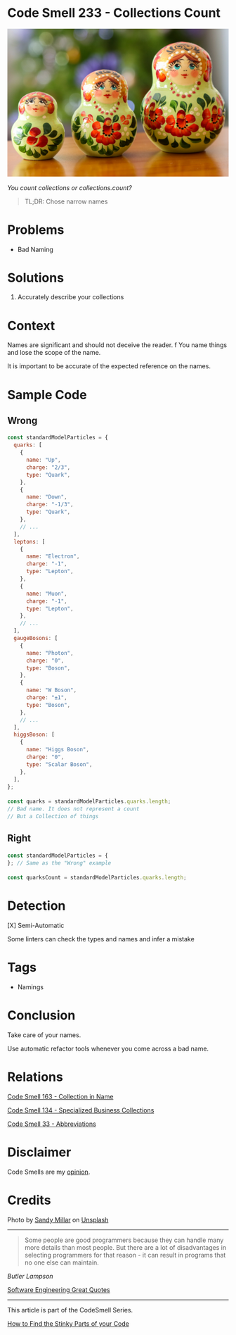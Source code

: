 # Code Smell 233 - Collections Count
            
![Code Smell 233 - Collections Count](Code%20Smell%20233%20-%20Collections%20Count.jpg)

*You count collections or collections.count?*

> TL;DR: Chose narrow names

# Problems

- Bad Naming

# Solutions

1. Accurately describe your collections

# Context

Names are significant and should not deceive the reader.
												f
You name things and lose the scope of the name. 

It is important to be accurate of the expected reference on the names.

# Sample Code

## Wrong

[Gist Url]: # (https://gist.github.com/mcsee/75e43eb48e025f1e41e65c1e7439c7b7)

```javascript
const standardModelParticles = {
  quarks: [
    {
      name: "Up",
      charge: "2/3",
      type: "Quark",
    },
    {
      name: "Down",
      charge: "-1/3",
      type: "Quark",
    },
    // ...
  ],
  leptons: [
    {
      name: "Electron",
      charge: "-1",
      type: "Lepton",
    },
    {
      name: "Muon",
      charge: "-1",
      type: "Lepton",
    },
    // ...
  ],
  gaugeBosons: [
    {
      name: "Photon",
      charge: "0",
      type: "Boson",
    },
    {
      name: "W Boson",
      charge: "±1",
      type: "Boson",
    },
    // ...
  ],
  higgsBoson: [
    {
      name: "Higgs Boson",
      charge: "0",
      type: "Scalar Boson",
    },
  ],
};
 
const quarks = standardModelParticles.quarks.length; 
// Bad name. It does not represent a count
// But a Collection of things
```

## Right

[Gist Url]: # (https://gist.github.com/mcsee/8b0d7ed980f656ff26f070e228fbc760)

```javascript
const standardModelParticles = {
}; // Same as the "Wrong" example
 
const quarksCount = standardModelParticles.quarks.length;
```

# Detection

[X] Semi-Automatic 

Some linters can check the types and names and infer a mistake

# Tags

- Namings

# Conclusion

Take care of your names.

Use automatic refactor tools whenever you come across a bad name.

# Relations

[Code Smell 163 - Collection in Name](https://github.com/mcsee/Software-Design-Articles/tree/main/Articles/Code%20Smells/Code%20Smell%20163%20-%20Collection%20in%20Name/readme.md)

[Code Smell 134 - Specialized Business Collections](https://github.com/mcsee/Software-Design-Articles/tree/main/Articles/Code%20Smells/Code%20Smell%20134%20-%20Specialized%20Business%20Collections/readme.md)

[Code Smell 33 - Abbreviations](https://github.com/mcsee/Software-Design-Articles/tree/main/Articles/Code%20Smells/Code%20Smell%2033%20-%20Abbreviations/readme.md)

# Disclaimer

Code Smells are my [opinion](https://github.com/mcsee/Software-Design-Articles/tree/main/Articles/Blogging/I%20Wrote%20More%20than%2090%20Articles%20on%202021%20Here%20is%20What%20I%20Learned/readme.md).

# Credits

Photo by [Sandy Millar](https://unsplash.com/@sandym10) on [Unsplash](https://unsplash.com/photos/a-group-of-three-nesting-dolls-sitting-on-top-of-a-wooden-table-5PCeHBkMCmk)
    
* * *

> Some people are good programmers because they can handle many more details than most people. But there are a lot of disadvantages in selecting programmers for that reason - it can result in programs that no one else can maintain.

_Butler Lampson_
 
[Software Engineering Great Quotes](https://github.com/mcsee/Software-Design-Articles/tree/main/Articles/Quotes/Software%20Engineering%20Great%20Quotes/readme.md)

* * *

This article is part of the CodeSmell Series.

[How to Find the Stinky Parts of your Code](https://github.com/mcsee/Software-Design-Articles/tree/main/Articles/Code%20Smells/How%20to%20Find%20the%20Stinky%20parts%20of%20your%20Code/readme.md)